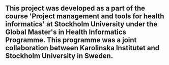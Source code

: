 ## This project was developed as a part of the course 'Project management and tools for health informatics' at Stockholm University under the Global Master's in Health Informatics Programme. This programme was a joint collaboration between Karolinska Institutet and Stockholm University in Sweden. 
